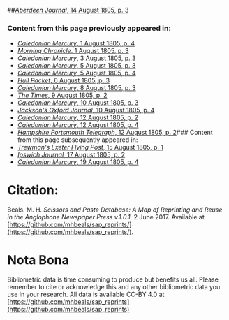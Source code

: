 ##[*Aberdeen Journal*, 14 August 1805, p. 3](https://mhbeals.github.io/sap_html/Aberdeen-Journal/Aberdeen-Journal-14-August-1805-p-3)

### Content from this page previously appeared in:
+ [*Caledonian Mercury*, 1 August 1805, p. 4](https://mhbeals.github.io/sap_html/Caledonian-Mercury/Caledonian-Mercury-1-August-1805-p-4)
+ [*Morning Chronicle*, 1 August 1805, p. 3](https://mhbeals.github.io/sap_html/Morning-Chronicle/Morning-Chronicle-1-August-1805-p-3)
+ [*Caledonian Mercury*, 3 August 1805, p. 3](https://mhbeals.github.io/sap_html/Caledonian-Mercury/Caledonian-Mercury-3-August-1805-p-3)
+ [*Caledonian Mercury*, 5 August 1805, p. 3](https://mhbeals.github.io/sap_html/Caledonian-Mercury/Caledonian-Mercury-5-August-1805-p-3)
+ [*Caledonian Mercury*, 5 August 1805, p. 4](https://mhbeals.github.io/sap_html/Caledonian-Mercury/Caledonian-Mercury-5-August-1805-p-4)
+ [*Hull Packet*, 6 August 1805, p. 3](https://mhbeals.github.io/sap_html/Hull-Packet/Hull-Packet-6-August-1805-p-3)
+ [*Caledonian Mercury*, 8 August 1805, p. 3](https://mhbeals.github.io/sap_html/Caledonian-Mercury/Caledonian-Mercury-8-August-1805-p-3)
+ [*The Times*, 9 August 1805, p. 2](https://mhbeals.github.io/sap_html/The-Times/The-Times-9-August-1805-p-2)
+ [*Caledonian Mercury*, 10 August 1805, p. 3](https://mhbeals.github.io/sap_html/Caledonian-Mercury/Caledonian-Mercury-10-August-1805-p-3)
+ [*Jackson's Oxford Journal*, 10 August 1805, p. 4](https://mhbeals.github.io/sap_html/Jackson's-Oxford-Journal/Jackson's-Oxford-Journal-10-August-1805-p-4)
+ [*Caledonian Mercury*, 12 August 1805, p. 2](https://mhbeals.github.io/sap_html/Caledonian-Mercury/Caledonian-Mercury-12-August-1805-p-2)
+ [*Caledonian Mercury*, 12 August 1805, p. 4](https://mhbeals.github.io/sap_html/Caledonian-Mercury/Caledonian-Mercury-12-August-1805-p-4)
+ [*Hampshire Portsmouth Telegraph*, 12 August 1805, p. 2](https://mhbeals.github.io/sap_html/Hampshire-Portsmouth-Telegraph/Hampshire-Portsmouth-Telegraph-12-August-1805-p-2)### Content from this page subsequently appeared in:
+ [*Trewman's Exeter Flying Post*, 15 August 1805, p. 1](https://mhbeals.github.io/sap_html/Trewman's-Exeter-Flying-Post/Trewman's-Exeter-Flying-Post-15-August-1805-p-1)
+ [*Ipswich Journal*, 17 August 1805, p. 2](https://mhbeals.github.io/sap_html/Ipswich-Journal/Ipswich-Journal-17-August-1805-p-2)
+ [*Caledonian Mercury*, 19 August 1805, p. 4](https://mhbeals.github.io/sap_html/Caledonian-Mercury/Caledonian-Mercury-19-August-1805-p-4)
                    
# Citation: 

Beals. M. H. *Scissors and Paste Database: A Map of Reprinting and Reuse in the Anglophone Newspaper Press v.1.0.1.* 2 June 2017. Available at [https://github.com/mhbeals/sap_reprints/](https://github.com/mhbeals/sap_reprints/). 
                    
# Nota Bona

Bibliometric data is time consuming to produce but benefits us all. Please remember to cite or acknowledge this and any other bibliometric data you use in your research. All data is available CC-BY 4.0 at [https://github.com/mhbeals/sap_reprints](https://github.com/mhbeals/sap_reprints)